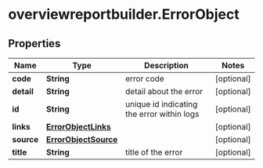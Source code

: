 # overviewreportbuilder.ErrorObject

## Properties

Name | Type | Description | Notes
------------ | ------------- | ------------- | -------------
**code** | **String** | error code | [optional] 
**detail** | **String** | detail about the error | [optional] 
**id** | **String** | unique id indicating the error within logs | [optional] 
**links** | [**ErrorObjectLinks**](ErrorObjectLinks.md) |  | [optional] 
**source** | [**ErrorObjectSource**](ErrorObjectSource.md) |  | [optional] 
**title** | **String** | title of the error | [optional] 


